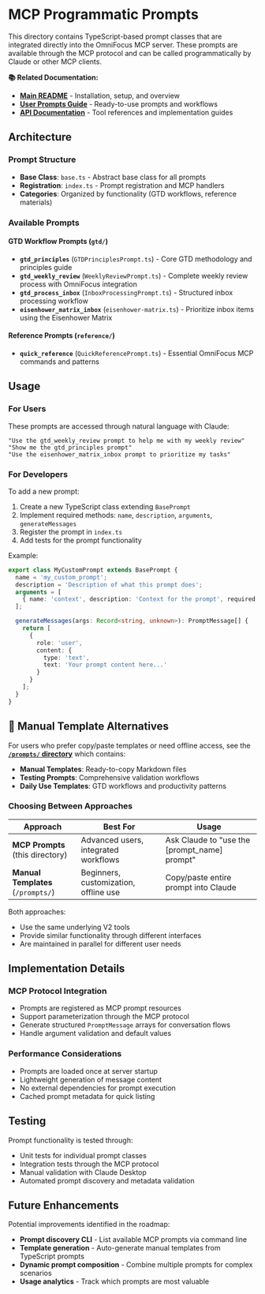 # MCP Programmatic Prompts

This directory contains TypeScript-based prompt classes that are integrated directly into the OmniFocus MCP server. These prompts are available through the MCP protocol and can be called programmatically by Claude or other MCP clients.

**📚 Related Documentation:**
- **[Main README](../../README.md)** - Installation, setup, and overview
- **[User Prompts Guide](../../prompts/README.md)** - Ready-to-use prompts and workflows
- **[API Documentation](../../docs/)** - Tool references and implementation guides

## Architecture

### Prompt Structure
- **Base Class**: `base.ts` - Abstract base class for all prompts
- **Registration**: `index.ts` - Prompt registration and MCP handlers
- **Categories**: Organized by functionality (GTD workflows, reference materials)

### Available Prompts

#### GTD Workflow Prompts (`gtd/`)
- **`gtd_principles`** (`GTDPrinciplesPrompt.ts`) - Core GTD methodology and principles guide
- **`gtd_weekly_review`** (`WeeklyReviewPrompt.ts`) - Complete weekly review process with OmniFocus integration
- **`gtd_process_inbox`** (`InboxProcessingPrompt.ts`) - Structured inbox processing workflow
- **`eisenhower_matrix_inbox`** (`eisenhower-matrix.ts`) - Prioritize inbox items using the Eisenhower Matrix

#### Reference Prompts (`reference/`)
- **`quick_reference`** (`QuickReferencePrompt.ts`) - Essential OmniFocus MCP commands and patterns

## Usage

### For Users
These prompts are accessed through natural language with Claude:

```
"Use the gtd_weekly_review prompt to help me with my weekly review"
"Show me the gtd_principles prompt"
"Use the eisenhower_matrix_inbox prompt to prioritize my tasks"
```

### For Developers
To add a new prompt:

1. Create a new TypeScript class extending `BasePrompt`
2. Implement required methods: `name`, `description`, `arguments`, `generateMessages`
3. Register the prompt in `index.ts`
4. Add tests for the prompt functionality

Example:
```typescript
export class MyCustomPrompt extends BasePrompt {
  name = 'my_custom_prompt';
  description = 'Description of what this prompt does';
  arguments = [
    { name: 'context', description: 'Context for the prompt', required: false }
  ];

  generateMessages(args: Record<string, unknown>): PromptMessage[] {
    return [
      {
        role: 'user',
        content: {
          type: 'text',
          text: 'Your prompt content here...'
        }
      }
    ];
  }
}
```

## 🔗 Manual Template Alternatives

For users who prefer copy/paste templates or need offline access, see the **[`/prompts/` directory](../../prompts/)** which contains:

- **Manual Templates**: Ready-to-copy Markdown files
- **Testing Prompts**: Comprehensive validation workflows
- **Daily Use Templates**: GTD workflows and productivity patterns

### Choosing Between Approaches

| Approach | Best For | Usage |
|----------|----------|-------|
| **MCP Prompts** (this directory) | Advanced users, integrated workflows | Ask Claude to "use the [prompt_name] prompt" |
| **Manual Templates** (`/prompts/`) | Beginners, customization, offline use | Copy/paste entire prompt into Claude |

Both approaches:
- Use the same underlying V2 tools
- Provide similar functionality through different interfaces
- Are maintained in parallel for different user needs

## Implementation Details

### MCP Protocol Integration
- Prompts are registered as MCP prompt resources
- Support parameterization through the MCP protocol
- Generate structured `PromptMessage` arrays for conversation flows
- Handle argument validation and default values

### Performance Considerations
- Prompts are loaded once at server startup
- Lightweight generation of message content
- No external dependencies for prompt execution
- Cached prompt metadata for quick listing

## Testing

Prompt functionality is tested through:
- Unit tests for individual prompt classes
- Integration tests through the MCP protocol
- Manual validation with Claude Desktop
- Automated prompt discovery and metadata validation

## Future Enhancements

Potential improvements identified in the roadmap:
- **Prompt discovery CLI** - List available MCP prompts via command line
- **Template generation** - Auto-generate manual templates from TypeScript prompts
- **Dynamic prompt composition** - Combine multiple prompts for complex scenarios
- **Usage analytics** - Track which prompts are most valuable